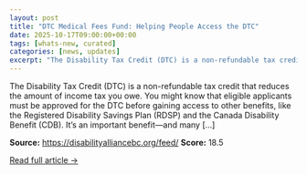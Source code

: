```yaml
---
layout: post
title: "DTC Medical Fees Fund: Helping People Access the DTC"
date: 2025-10-17T09:00:00+00:00
tags: [whats-new, curated]
categories: [news, updates]
excerpt: "The Disability Tax Credit (DTC) is a non-refundable tax credit that reduces the amount of income tax"
---
```


The Disability Tax Credit (DTC) is a non-refundable tax credit that reduces the amount of income tax you owe. You might know that eligible applicants must be approved for the DTC before gaining access to other benefits, like the Registered Disability Savings Plan (RDSP) and the Canada Disability Benefit (CDB). It’s an important benefit—and many […]


**Source:** https://disabilityalliancebc.org/feed/
**Score:** 18.5

[Read full article →](https://disabilityalliancebc.org/dtc-medical-fees-fund-helping-people-access-the-dtc/)
